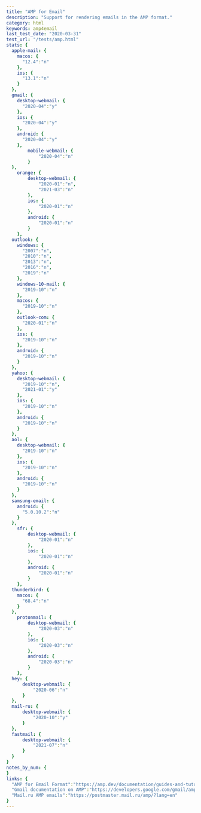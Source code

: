 ```yaml
---
title: "AMP for Email"
description: "Support for rendering emails in the AMP format."
category: html
keywords: amp4email
last_test_date: "2020-03-31"
test_url: "/tests/amp.html"
stats: {
  apple-mail: {
    macos: {
      "12.4":"n"
    },
    ios: {
      "13.1":"n"
    }
  },
  gmail: {
    desktop-webmail: {
      "2020-04":"y"
    },
    ios: {
      "2020-04":"y"
    },
    android: {
      "2020-04":"y"
    },
        mobile-webmail: {
            "2020-04":"n"
        }
  },
    orange: {
        desktop-webmail: {
            "2020-01":"n",
            "2021-03":"n"
        },
        ios: {
            "2020-01":"n"
        },
        android: {
            "2020-01":"n"
        }
    },
  outlook: {
    windows: {
      "2007":"n",
      "2010":"n",
      "2013":"n",
      "2016":"n",
      "2019":"n"
    },
    windows-10-mail: {
      "2019-10":"n"
    },
    macos: {
      "2019-10":"n"
    },
    outlook-com: {
      "2020-01":"n"
    },
    ios: {
      "2019-10":"n"
    },
    android: {
      "2019-10":"n"
    }
  },
  yahoo: {
    desktop-webmail: {
      "2019-10":"n",
	  "2021-01":"y"
    },
    ios: {
      "2019-10":"n"
    },
    android: {
      "2019-10":"n"
    }
  },
  aol: {
    desktop-webmail: {
      "2019-10":"n"
    },
    ios: {
      "2019-10":"n"
    },
    android: {
      "2019-10":"n"
    }
  },
  samsung-email: {
    android: {
      "5.0.10.2":"n"
    }
  },
    sfr: {
        desktop-webmail: {
            "2020-01":"n"
        },
        ios: {
            "2020-01":"n"
        },
        android: {
            "2020-01":"n"
        }
    },
  thunderbird: {
    macos: {
      "68.4":"n"
    }
  },
    protonmail: {
        desktop-webmail: {
            "2020-03":"n"
        },
        ios: {
            "2020-03":"n"
        },
        android: {
            "2020-03":"n"
        }
    },
  hey: {
      desktop-webmail: {
          "2020-06":"n"
      }
  },
  mail-ru: {
      desktop-webmail: {
          "2020-10":"y"
      }
  },
  fastmail: {
      desktop-webmail: {
          "2021-07":"n"
      }
  }
}
notes_by_num: {
}
links: {
  "AMP for Email Format":"https://amp.dev/documentation/guides-and-tutorials/learn/email-spec/amp-email-format/?format=email",
  "Gmail documentation on AMP":"https://developers.google.com/gmail/ampemail",
  "Mail.ru AMP emails":"https://postmaster.mail.ru/amp/?lang=en"
}
---
```

